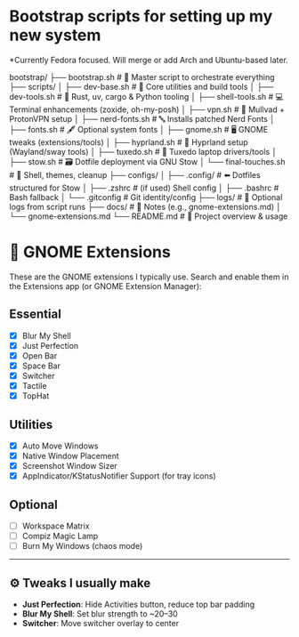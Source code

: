 # Bootstrap scripts for setting up my new system

\*Currently Fedora focused. Will merge or add Arch and Ubuntu-based later.

bootstrap/
├── bootstrap.sh # 🧠 Master script to orchestrate everything
├── scripts/
│ ├── dev-base.sh # 🧱 Core utilities and build tools
│ ├── dev-tools.sh # 🦀 Rust, uv, cargo & Python tooling
│ ├── shell-tools.sh # 💻 Terminal enhancements (zoxide, oh-my-posh)
│ ├── vpn.sh # 🔐 Mullvad + ProtonVPN setup
│ ├── nerd-fonts.sh # 🔤 Installs patched Nerd Fonts
│ ├── fonts.sh # 🖋 Optional system fonts
│ ├── gnome.sh # 🖥️ GNOME tweaks (extensions/tools)
│ ├── hyprland.sh # 🎯 Hyprland setup (Wayland/sway tools)
│ ├── tuxedo.sh # 🧬 Tuxedo laptop drivers/tools
│ ├── stow.sh # 🗃 Dotfile deployment via GNU Stow
│ └── final-touches.sh # 🎀 Shell, themes, cleanup
├── configs/
│ ├── .config/ # ⬅️ Dotfiles structured for Stow
│ ├── .zshrc # (if used) Shell config
│ ├── .bashrc # Bash fallback
│ └── .gitconfig # Git identity/config
├── logs/ # 📜 Optional logs from script runs
├── docs/ # 📄 Notes (e.g., gnome-extensions.md)
│ └── gnome-extensions.md
└── README.md # 📘 Project overview & usage

# 🧩 GNOME Extensions

These are the GNOME extensions I typically use. Search and enable them in the Extensions app (or GNOME Extension Manager):

## Essential

- [x] Blur My Shell
- [x] Just Perfection
- [x] Open Bar
- [x] Space Bar
- [x] Switcher
- [x] Tactile
- [x] TopHat

## Utilities

- [x] Auto Move Windows
- [x] Native Window Placement
- [x] Screenshot Window Sizer
- [x] AppIndicator/KStatusNotifier Support (for tray icons)

## Optional

- [ ] Workspace Matrix
- [ ] Compiz Magic Lamp
- [ ] Burn My Windows (chaos mode)

---

## ⚙️ Tweaks I usually make

- **Just Perfection**: Hide Activities button, reduce top bar padding
- **Blur My Shell**: Set blur strength to ~20–30
- **Switcher**: Move switcher overlay to center

